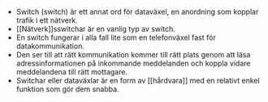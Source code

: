 - Switch (switch) är ett annat ord för dataväxel, en anordning som kopplar trafik i ett nätverk. 
- [[Nätverk]]sswitchar är en vanlig typ av switch. 
- En switch fungerar i alla fall lite som en telefonväxel fast för datakommunikation. 
- Den ser till att rätt kommunikation kommer till rätt plats genom att läsa adressinformationen på inkommande meddelanden och koppla vidare meddelandena till rätt mottagare. 
- Switchar eller dataväxlar är en form av [[hårdvara]] med en relativt enkel funktion som gör dem snabba.